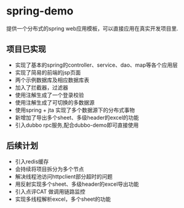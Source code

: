 # spring-demo
提供一个分布式的spring web应用模板，可以直接应用在真实开发项目里.
## 项目已实现
-  实现了基本的spring的controller、service、dao、map等各个应用层
-  实现了简易的前端的jsp页面
-  两个示例数据库及相应数据库表
-  加入了拦截器，过滤器
-  使用注解生成了一个登录校验
-  使用注解生成了可切换的多数据源
-  使用spring + jta 实现了多个数据源下的分布式事物
-  新增加了导出多个sheet、多级header的excel的功能
-  引入dubbo rpc服务,配合dubbo-demo即可直接使用
## 后续计划
-  引入redis缓存
-  会持续将项目拆分为多个节点
-  解决线程池访问httpclient部分超时的问题
-  用反射实现多个sheet、多级header的excel导出功能
-  引入点评CAT 做调用链路监控
-  实现多线程解析excel，多个sheet的功能
